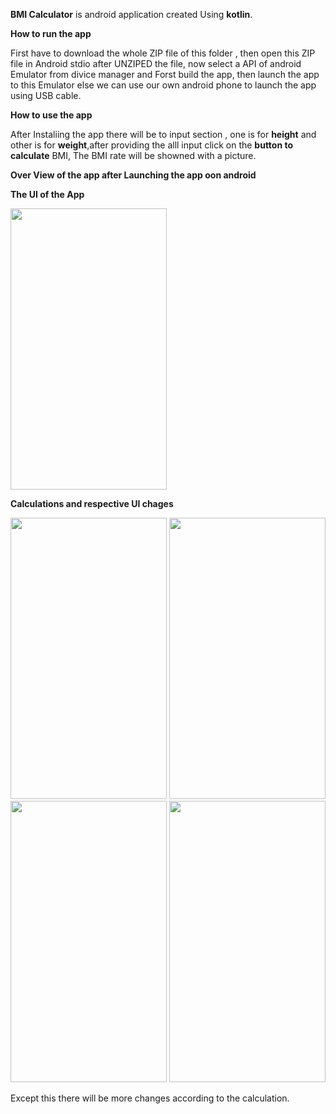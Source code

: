 **BMI Calculator** is android application created Using **kotlin**.

**How to run the app**

First have to download the whole ZIP file of this folder , then open this ZIP file in Android stdio after UNZIPED the file, now select a API of android Emulator from divice manager and Forst build the app, then launch the app to this Emulator
else we can use our own android phone to launch the app using USB cable.

**How to use the app**

After Instaliing the app there will be to input section , one is for **height** and other is for **weight**,after providing the alll input click on the **button to calculate**
BMI, The BMI rate will be showned with a picture.

**Over View of the app after Launching the app oon android**

**The UI of the App**

<img src="https://github.com/Chayandev/ProjectedTech/blob/main/BMICalculator/Readme_Image/photo_2022-10-06_11-49-34.jpg" width="250" height="450">

**Calculations and respective UI chages**

<img src="https://github.com/Chayandev/ProjectedTech/blob/main/BMICalculator/Readme_Image/photo_2022-10-06_11-49-37.jpg" width="250" height="450">

<img src="https://github.com/Chayandev/ProjectedTech/blob/main/BMICalculator/Readme_Image/photo_2022-10-06_11-49-41.jpg" width="250" height="450">

<img src="https://github.com/Chayandev/ProjectedTech/blob/main/BMICalculator/Readme_Image/photo_2022-10-06_11-49-44.jpg" width="250" height="450">

<img src="https://github.com/Chayandev/ProjectedTech/blob/main/BMICalculator/Readme_Image/photo_2022-10-06_11-49-47.jpg" width="250" height="450">



Except this there will be more changes according to the calculation.
